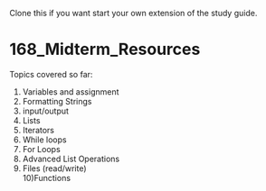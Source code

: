 Clone this if you want start your own extension of the study guide. 
# 168_Midterm_Resources


Topics covered so far:


1) Variables and assignment
2) Formatting Strings
3) input/output
4) Lists
5) Iterators		
6) While loops
7) For Loops
8) Advanced List Operations
9) Files (read/write)	
10)Functions 
 
